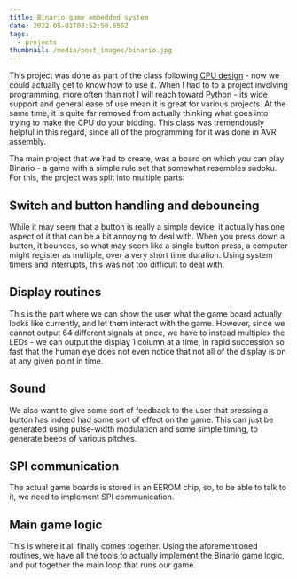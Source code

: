 ```yaml
---
title: Binario game embedded system
date: 2022-05-01T08:52:50.656Z
tags:
  - projects
thumbnail: /media/post_images/binario.jpg
---
```

This project was done as part of the class following [CPU design](https://opran.is/blog/posts/2023-01-25-how-to-design-an-8-bit-cpu-from-scratch/) - now we could actually get to know how to use it. When I had to to a project involving programming, more often than not I will reach toward Python - its wide support and general ease of use mean it is great for various projects. At the same time, it is quite far removed from actually thinking what goes into trying to make the CPU do your bidding. This class was tremendously helpful in this regard, since all of the programming for it was done in AVR assembly.

The main project that we had to create, was a board on which you can play Binario - a game with a simple rule set that somewhat resembles sudoku. For this, the project was split into multiple parts:

## Switch and button handling and debouncing

While it may seem that a button is really a simple device, it actually has one aspect of it that can be a bit annoying to deal with. When you press down a button, it bounces, so what may seem like a single button press, a computer might register as multiple, over a very short time duration. Using system timers and interrupts, this was not too difficult to deal with.

## Display routines

This is the part where we can show the user what the game board actually looks like currently, and let them interact with the game. However, since we cannot output 64 different signals at once, we have to instead multiplex the LEDs - we can output the display 1 column at a time, in rapid succession so fast that the human eye does not even notice that not all of the display is on at any given point in time.

## Sound

We also want to give some sort of feedback to the user that pressing a button has indeed had some sort of effect on the game. This can just be generated using pulse-width modulation and some simple timing, to generate beeps of various pitches.

## SPI communication

The actual game boards is stored in an EEROM chip, so, to be able to talk to it, we need to implement SPI communication.

## Main game logic

This is where it all finally comes together. Using the aforementioned routines, we have all the tools to actually implement the Binario game logic, and put together the main loop that runs our game.